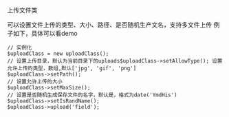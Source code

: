 上传文件类

可以设置文件上传的类型、大小、路径、是否随机生产文名，支持多文件上传
例子如下，具体可以看demo

```
// 实例化
$uploadClass = new uploadClass();
// 设置上传目录，默认为当前目录下的uploads$uploadClass->setAllowType(); 设置允许上传的类型，数组,默认['jpg', 'gif', 'png']
$uploadClass->setPath();  
// 设置允许上传的大小
$uploadClass->setMaxSize();  
// 设置是否随机生成保存文件的名字，默认是，格式为date('YmdHis')
$uploadClass->setIsRandName(); 
$uploadClass->upload('field');
```

